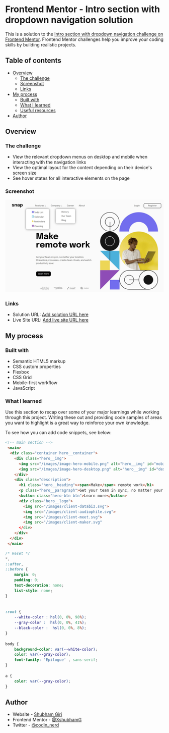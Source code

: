 # Frontend Mentor - Intro section with dropdown navigation solution

This is a solution to the [Intro section with dropdown navigation challenge on Frontend Mentor](https://www.frontendmentor.io/challenges/intro-section-with-dropdown-navigation-ryaPetHE5). Frontend Mentor challenges help you improve your coding skills by building realistic projects. 

## Table of contents

- [Overview](#overview)
  - [The challenge](#the-challenge)
  - [Screenshot](#screenshot)
  - [Links](#links)
- [My process](#my-process)
  - [Built with](#built-with)
  - [What I learned](#what-i-learned)
  - [Useful resources](#useful-resources)
- [Author](#author)

## Overview

### The challenge

- View the relevant dropdown menus on desktop and mobile when interacting with the navigation links
- View the optimal layout for the content depending on their device's screen size
- See hover states for all interactive elements on the page

### Screenshot

![](./Screenshot.jpg)

### Links

- Solution URL: [Add solution URL here](https://your-solution-url.com)
- Live Site URL: [Add live site URL here](https://your-live-site-url.com)

## My process

### Built with

- Semantic HTML5 markup
- CSS custom properties
- Flexbox
- CSS Grid
- Mobile-first workflow
- JavaScript

### What I learned

Use this section to recap over some of your major learnings while working through this project. Writing these out and providing code samples of areas you want to highlight is a great way to reinforce your own knowledge.

To see how you can add code snippets, see below:

```html
<!-- main section -->
 <main>
  <div class="container hero__container">
    <div class="hero__img">
      <img src="/images/image-hero-mobile.png" alt="hero__img" id="mobile__img">
      <img src="/images/image-hero-desktop.png" alt="hero__img" id="desktop__img">
    </div>
    <div class="description">
      <h1 class="hero__heading"><span>Make</span> remote work</h1>
      <p class="hero__paragraph">Get your team in sync, no matter your location. Streamline processes, create team rituals, and watch productivity soar.</p>
      <button class="hero-btn btn">Learn more</button>
      <div class="hero__logo">
        <img src="/images/client-databiz.svg">
        <img src="/images/client-audiophile.svg">
        <img src="/images/client-meet.svg">
        <img src="/images/client-maker.svg"
      </div>
    </div>
  </div>
 </main>
```
```css
/* Reset */
*,
::after,
::before {
    margin: 0;
    padding: 0;
    text-decoration: none;
    list-style: none;
}


:root {
    --white-color : hsl(0, 0%, 98%);
    --gray-color :  hsl(0, 0%, 41%);
    --black-color :  hsl(0, 0%, 8%);
}

body {
    background-color: var(--white-color);
    color: var(--gray-color);
    font-family: 'Epilogue' , sans-serif;
}

a {
    color: var(--gray-color);
}

```

## Author

- Website - [Shubham Giri](https://github.com/XshubhamG)
- Frontend Mentor - [@XshubhamG](https://www.frontendmentor.io/profile/XShubhamG)
- Twitter - [@codin_nerd](https://www.twitter.com/codin_nerd)
